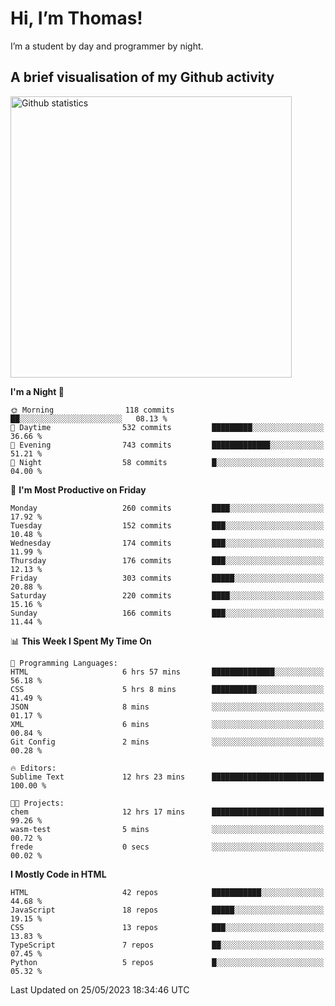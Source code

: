 # Hi, I’m Thomas!
I’m a student by day and programmer by night.

## A brief visualisation of my Github activity

<img title="My Github statistics" alt="Github statistics" width="450px" src="https://github-readme-stats.vercel.app/api?username=thomasrettig&show_icons=true&include_all_commits=true&count_private=true&&hide=issues&theme=tokyonight&border_radius=6px"/>

<!--START_SECTION:waka-->
**I'm a Night 🦉** 

```text
🌞 Morning                118 commits         ██░░░░░░░░░░░░░░░░░░░░░░░   08.13 % 
🌆 Daytime                532 commits         █████████░░░░░░░░░░░░░░░░   36.66 % 
🌃 Evening                743 commits         █████████████░░░░░░░░░░░░   51.21 % 
🌙 Night                  58 commits          █░░░░░░░░░░░░░░░░░░░░░░░░   04.00 % 
```
📅 **I'm Most Productive on Friday** 

```text
Monday                   260 commits         ████░░░░░░░░░░░░░░░░░░░░░   17.92 % 
Tuesday                  152 commits         ███░░░░░░░░░░░░░░░░░░░░░░   10.48 % 
Wednesday                174 commits         ███░░░░░░░░░░░░░░░░░░░░░░   11.99 % 
Thursday                 176 commits         ███░░░░░░░░░░░░░░░░░░░░░░   12.13 % 
Friday                   303 commits         █████░░░░░░░░░░░░░░░░░░░░   20.88 % 
Saturday                 220 commits         ████░░░░░░░░░░░░░░░░░░░░░   15.16 % 
Sunday                   166 commits         ███░░░░░░░░░░░░░░░░░░░░░░   11.44 % 
```


📊 **This Week I Spent My Time On** 

```text
💬 Programming Languages: 
HTML                     6 hrs 57 mins       ██████████████░░░░░░░░░░░   56.18 % 
CSS                      5 hrs 8 mins        ██████████░░░░░░░░░░░░░░░   41.49 % 
JSON                     8 mins              ░░░░░░░░░░░░░░░░░░░░░░░░░   01.17 % 
XML                      6 mins              ░░░░░░░░░░░░░░░░░░░░░░░░░   00.84 % 
Git Config               2 mins              ░░░░░░░░░░░░░░░░░░░░░░░░░   00.28 % 

🔥 Editors: 
Sublime Text             12 hrs 23 mins      █████████████████████████   100.00 % 

🐱‍💻 Projects: 
chem                     12 hrs 17 mins      █████████████████████████   99.26 % 
wasm-test                5 mins              ░░░░░░░░░░░░░░░░░░░░░░░░░   00.72 % 
frede                    0 secs              ░░░░░░░░░░░░░░░░░░░░░░░░░   00.02 % 
```

**I Mostly Code in HTML** 

```text
HTML                     42 repos            ███████████░░░░░░░░░░░░░░   44.68 % 
JavaScript               18 repos            █████░░░░░░░░░░░░░░░░░░░░   19.15 % 
CSS                      13 repos            ███░░░░░░░░░░░░░░░░░░░░░░   13.83 % 
TypeScript               7 repos             ██░░░░░░░░░░░░░░░░░░░░░░░   07.45 % 
Python                   5 repos             █░░░░░░░░░░░░░░░░░░░░░░░░   05.32 % 
```




 Last Updated on 25/05/2023 18:34:46 UTC
<!--END_SECTION:waka-->
